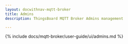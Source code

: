 ```yaml
---
layout: docwithnav-mqtt-broker
title: Admins
description: ThingsBoard MQTT Broker Admins management

---
```


{% include docs/mqtt-broker/user-guide/ui/admins.md %}